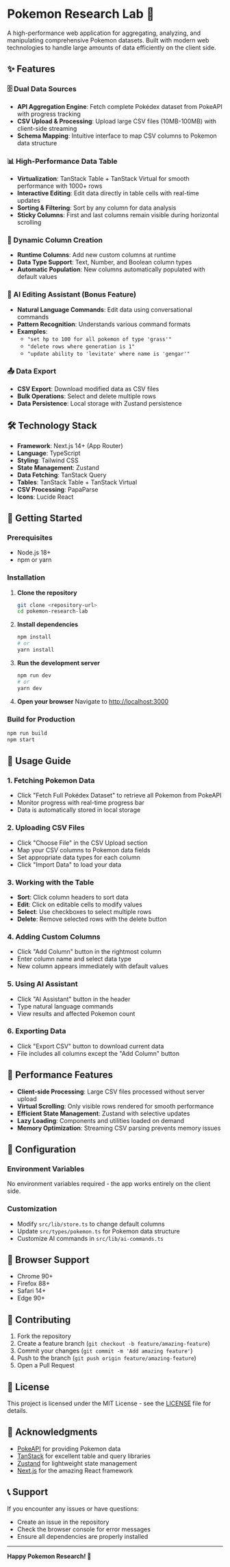 # Pokemon Research Lab 🚀

A high-performance web application for aggregating, analyzing, and manipulating comprehensive Pokemon datasets. Built with modern web technologies to handle large amounts of data efficiently on the client side.

## ✨ Features

### 🗄️ Dual Data Sources
- **API Aggregation Engine**: Fetch complete Pokédex dataset from PokeAPI with progress tracking
- **CSV Upload & Processing**: Upload large CSV files (10MB-100MB) with client-side streaming
- **Schema Mapping**: Intuitive interface to map CSV columns to Pokemon data structure

### 📊 High-Performance Data Table
- **Virtualization**: TanStack Table + TanStack Virtual for smooth performance with 1000+ rows
- **Interactive Editing**: Edit data directly in table cells with real-time updates
- **Sorting & Filtering**: Sort by any column for data analysis
- **Sticky Columns**: First and last columns remain visible during horizontal scrolling

### 🔧 Dynamic Column Creation
- **Runtime Columns**: Add new custom columns at runtime
- **Data Type Support**: Text, Number, and Boolean column types
- **Automatic Population**: New columns automatically populated with default values

### 🤖 AI Editing Assistant (Bonus Feature)
- **Natural Language Commands**: Edit data using conversational commands
- **Pattern Recognition**: Understands various command formats
- **Examples**:
  - `"set hp to 100 for all pokemon of type 'grass'"`
  - `"delete rows where generation is 1"`
  - `"update ability to 'levitate' where name is 'gengar'"`

### 📤 Data Export
- **CSV Export**: Download modified data as CSV files
- **Bulk Operations**: Select and delete multiple rows
- **Data Persistence**: Local storage with Zustand persistence

## 🛠️ Technology Stack

- **Framework**: Next.js 14+ (App Router)
- **Language**: TypeScript
- **Styling**: Tailwind CSS
- **State Management**: Zustand
- **Data Fetching**: TanStack Query
- **Tables**: TanStack Table + TanStack Virtual
- **CSV Processing**: PapaParse
- **Icons**: Lucide React

## 🚀 Getting Started

### Prerequisites
- Node.js 18+ 
- npm or yarn

### Installation

1. **Clone the repository**
   ```bash
   git clone <repository-url>
   cd pokemon-research-lab
   ```

2. **Install dependencies**
   ```bash
   npm install
   # or
   yarn install
   ```

3. **Run the development server**
   ```bash
   npm run dev
   # or
   yarn dev
   ```

4. **Open your browser**
   Navigate to [http://localhost:3000](http://localhost:3000)

### Build for Production

```bash
npm run build
npm start
```

## 📖 Usage Guide

### 1. Fetching Pokemon Data
- Click "Fetch Full Pokédex Dataset" to retrieve all Pokemon from PokeAPI
- Monitor progress with real-time progress bar
- Data is automatically stored in local storage

### 2. Uploading CSV Files
- Click "Choose File" in the CSV Upload section
- Map your CSV columns to Pokemon data fields
- Set appropriate data types for each column
- Click "Import Data" to load your data

### 3. Working with the Table
- **Sort**: Click column headers to sort data
- **Edit**: Click on editable cells to modify values
- **Select**: Use checkboxes to select multiple rows
- **Delete**: Remove selected rows with the delete button

### 4. Adding Custom Columns
- Click "Add Column" button in the rightmost column
- Enter column name and select data type
- New column appears immediately with default values

### 5. Using AI Assistant
- Click "AI Assistant" button in the header
- Type natural language commands
- View results and affected Pokemon count

### 6. Exporting Data
- Click "Export CSV" button to download current data
- File includes all columns except the "Add Column" button

## 🎯 Performance Features

- **Client-side Processing**: Large CSV files processed without server upload
- **Virtual Scrolling**: Only visible rows rendered for smooth performance
- **Efficient State Management**: Zustand with selective updates
- **Lazy Loading**: Components and utilities loaded on demand
- **Memory Optimization**: Streaming CSV parsing prevents memory issues

## 🔧 Configuration

### Environment Variables
No environment variables required - the app works entirely on the client side.

### Customization
- Modify `src/lib/store.ts` to change default columns
- Update `src/types/pokemon.ts` for Pokemon data structure
- Customize AI commands in `src/lib/ai-commands.ts`

## 📱 Browser Support

- Chrome 90+
- Firefox 88+
- Safari 14+
- Edge 90+

## 🤝 Contributing

1. Fork the repository
2. Create a feature branch (`git checkout -b feature/amazing-feature`)
3. Commit your changes (`git commit -m 'Add amazing feature'`)
4. Push to the branch (`git push origin feature/amazing-feature`)
5. Open a Pull Request

## 📄 License

This project is licensed under the MIT License - see the [LICENSE](LICENSE) file for details.

## 🙏 Acknowledgments

- [PokeAPI](https://pokeapi.co/) for providing Pokemon data
- [TanStack](https://tanstack.com/) for excellent table and query libraries
- [Zustand](https://github.com/pmndrs/zustand) for lightweight state management
- [Next.js](https://nextjs.org/) for the amazing React framework

## 📞 Support

If you encounter any issues or have questions:
- Create an issue in the repository
- Check the browser console for error messages
- Ensure all dependencies are properly installed

---

**Happy Pokemon Research! 🎉**

